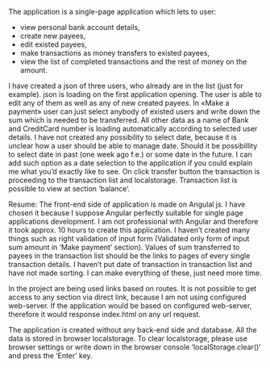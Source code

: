 The application is a single-page application which lets to user: 
- view personal bank account details, 
- create new payees, 
- edit existed payees, 
- make transactions as money transfers to existed payees,
- view the list of completed transactions and the rest of money on the amount.

I have created a json of three users, who already are in the list (just for example). json is loading on the first application opening. 
The user is able to edit any of them as well as any of new created payees. In «Make a payment» user can just select anybody of existed users and write down the sum which is needed to be transferred. All other data as a name of Bank and CreditCard number is loading automatically according to selected user details. I have not created any possibility to select date, because it is unclear how a user should be able to manage date. Should it be possibillity to select date in past (one week ago f.e.) or some date in the future. I can add such option as a date selection to the application if you could explain me what you’d exactly like to see.
On click transfer button the transaction is proceeding to the transaction list and localstorage. Transaction list is possible to view at section ‘balance’.

Resume:
The front-end side of application is made on Angulal js. I have chosen it because I suppose Angular perfectly suitable for single page applications development.
I am not professional with Angular and therefore it took approx. 10 hours to create this application.
I haven’t created many things such as right validation of input form (Validated only form of input sum amount in ‘Make payment’ section).
Values of sum transferred to payees in the transaction list should be the links to pages of every single transaction details.
I haven’t put date of transaction in transaction list and have not made sorting. I can make everything of these, just need more time.  

In the project are being used links based on routes. It is not possible to get access to any section via direct link, because I am not using configured web-server. If the application would be based on configured web-server, therefore it would response index.html on any url request. 

The application is created without any back-end side and database. All the data is stored in browser localstorage. To clear localstorage, please use browser settings or write down in the browser console ‘localStorage.clear()’ and press the ‘Enter’ key. 
